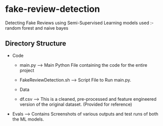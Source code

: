 # fake-review-detection
Detecting Fake Reviews using Semi-Supervised Learning 
models used :- random forest and naive bayes 

## Directory Structure
- Code
  - main.py --> Main Python File containing the code for the entire project
  - FakeReviewDetection.sh --> Script File to Run main.py.
  
  - Data
  - df.csv --> This is a cleaned, pre-processed and feature engineered version of the original dataset. (Provided for reference) 

- Evals
  --> Contains Screenshots of various outputs and test runs of both the ML models.
